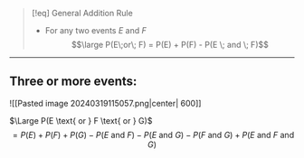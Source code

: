 >[!eq] General Addition Rule
>- For any two events $E$ and $F$
>$$\large P(E\;or\; F) = P(E) + P(F) - P(E \; and \; F)$$

___
## Three or more events:


![[Pasted image 20240319115057.png|center| 600]]




$\Large P(E \text{ or } F \text{ or } G)$
$$= P(E) + P(F) + P(G) - P(E \text{ and }F) - P(E \text{ and } G) - P(F \text{ and } G) + P(E \text{ and } F \text{ and } G)$$